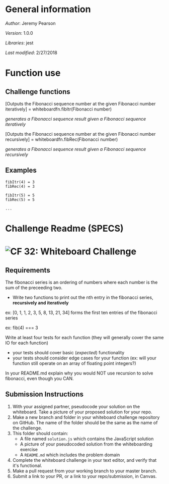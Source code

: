 # General information
_Author_: Jeremy Pearson

_Version_: 1.0.0

_Libraries_: jest

_Last modified_: 2/27/2018

# Function use

## Challenge functions

[Outputs the Fibonacci sequence number at the given Fibonacci number iteratively] = whiteboardfn.fibItr(Fibonacci number)

_generates a Fibonacci sequence result given a Fibonacci sequence iteratively_

[Outputs the Fibonacci sequence number at the given Fibonacci number recursively] = whiteboardfn.fibRec(Fibonacci number)

_generates a Fibonacci sequence result given a Fibonacci sequence recursively_

## Examples
```
fibItr(4) = 3
fibRec(4) = 3

fibItr(5) = 5
fibRec(5) = 5

...
```

# Challenge Readme (SPECS)
![CF](https://camo.githubusercontent.com/70edab54bba80edb7493cad3135e9606781cbb6b/687474703a2f2f692e696d6775722e636f6d2f377635415363382e706e67) 32: Whiteboard Challenge
===

## Requirements
The fibonacci series is an ordering of numbers where each number is the sum of the preceeding two.
* Write two functions to print out the nth entry in the fibonacci series, **recursively and iteratively**

ex: [0, 1, 1, 2, 3, 5, 8, 13, 21, 34] forms the first ten entries of the fibonacci series

ex: fib(4) === 3

Write at least four tests for each function (they will generally cover the same IO for each function)
* your tests should cover basic (*expected*) functionality
* your tests should consider edge cases for your function (ex: will your function still operate on an array of floating point integers?)

In your README.md explain why you would NOT use recursion to solve fibonacci, even though you CAN.

## Submission Instructions

1. With your assigned partner, pseudocode your solution on the whiteboard. Take a picture of your proposed solution for your repo.
1. Make a new branch and folder in your whiteboard challenge repository on GitHub. The name of the folder should be the same as the name of the challenge.
1. This folder should contain:
	- A file named `solution.js` which contains the JavaScript solution
	- A picture of your pseudocoded solution from the whiteboarding exercise
	- A `README.md` which includes the problem domain
1. Complete the whiteboard challenge in your text editor, and verify that it's functional.
1. Make a pull request from your working branch to your master branch.
1. Submit a link to your PR, or a link to your repo/submission, in Canvas.
